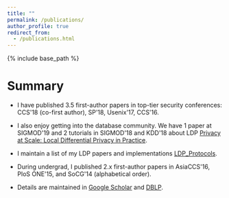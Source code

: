 ```yaml
---
title: ""
permalink: /publications/
author_profile: true
redirect_from: 
  - /publications.html
---
```


{% include base_path %}

Summary
======
* I have published 3.5 first-author papers in top-tier security conferences: CCS'18 (co-first author), SP'18, Usenix'17, CCS'16.

* I also enjoy getting into the database community. We have 1 paper at SIGMOD'19 and 2 tutorials in SIGMOD'18 and KDD'18 about LDP [Privacy at Scale: Local Differential Privacy in Practice](https://sites.google.com/view/kdd2018-tutorial/home).

* I maintain a list of my LDP papers and implementations [LDP_Protocols](https://github.com/vvv214/LDP_Protocols). 

* During undergrad, I published 2.x first-author papers in AsiaCCS'16, PloS ONE'15, and SoCG'14 (alphabetical order).

* Details are maintained in [Google Scholar](https://scholar.google.com/citations?user=TkgyXGwAAAAJ&hl=en&oi=ao) and [DBLP](https://dblp.uni-trier.de/pers/hd/w/Wang_0001:Tianhao).
